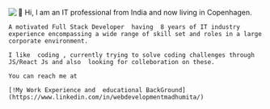  <a href="https://www.codewars.com/users/maccrin" targetget="_blank"><img align="left" src="https://www.codewars.com/users/maccrin/badges/small" /></a>
   👋 Hi, I am  an IT professional from India and now  living in Copenhagen.

    A motivated Full Stack Developer  having  8 years of IT industry experience encompassing a wide range of skill set and roles in a large corporate environment.
 
    I like  coding , currently trying to solve coding challenges through JS/React Js and also  looking for colleboration on these.
 
    You can reach me at 
    
    [!My Work Experience and  educational BackGround](https://www.linkedin.com/in/webdevelopmentmadhumita/)
